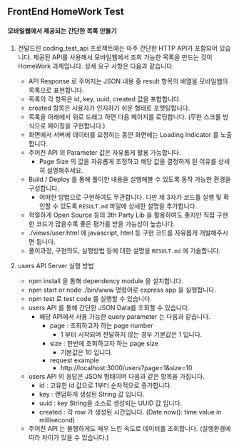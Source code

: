 ## FrontEnd HomeWork Test

#### 모바일웹에서 제공되는 간단한 목록 만들기

1. 전달드린 coding_test_api 프로젝트에는 아주 간단한 HTTP API가 포함되어 있습니다. 제공된 API를 사용해서 모바일웹에서 조회 가능한 목록을 만드는 것이 HomeWork 과제입니다. 상세 요구 사항은 다음과 같습니다.
    * API Response 로 주어지는 JSON 내용 중 result 항목의 배열을 모바일웹의 목록으로 표현합니다.
    * 목록의 각 항목은 id, key, uuid, created 값을 포함합니다. 
    * created 항목은 사용자가 인지하기 쉬운 형태로 포맷팅합니다. 
    * 목록을 아래에서 위로 드래그 하면 다음 페이지를 로딩합니다. (무한 스크롤 방식으로 페이징을 구현합니다.)
    * 화면에서 서버에 데이터를 요청하는 동안 화면에는  Loading Indicator 를 노출합니다.
    * 주어진 API 의 Parameter 값은 자유롭게 활용 가능합니다.
        * Page Size 의 값을 자유롭게 조정하고 해당 값을 결정하게 된 이유를 상세히 설명해주세요.
    * Build / Deploy 를 통해 풀이한 내용을 실행해볼 수 있도록 동작 가능한 환경을 구성합니다.
        * 어떠한 방법으로 구현하여도 무관합니다. 다만 제 3자가 코드를 실행 및 확인할 수 있도록 `RESULT.md` 파일에 상세한 설명을 추가합니다.
    * 적절하게 Open Source 등의 3th Party Lib 을 활용하여도 좋지만 직접 구현한 코드가 많을수록 좋은 평가를 받을 가능성이 높습니다.
    * ./views/user.html 에 javascript, html 등 구현 코드를 자유롭게 개발해주시면 됩니다.
    * 풀이과정, 구현의도, 실행방법 등에 대한 설명을 `RESULT.md` 에 기술합니다.
    
2. users API Server 실행 방법
    * npm install  을 통해 dependency module 을 설치합니다. 
    * npm start or node ./bin/www 명령어로 express app 을 실행합니다.
    * npm test 로 test code 를 실행할 수 있습니다.
    * users API 를 통해 간단한 JSON Data를 조회할 수 있습니다.
        * 해당 API에서 사용 가능한 query parameter 는 다음과 같습니다.
            * page : 조회하고자 하는 page number
                * 1 부터 시작되며 전달하지 않는 경우 기본값은 1 입니다.
            * size : 한번에 조회하고자 하는 page size
                * 기본값은 10 입니다. 
            * request example
                * http://localhost:3000/users?page=1&size=10
    * users API 의 응답은 JSON 형태이며 다음과 같은 항목을 가집니다.
        * id : 고유한 id 값으로 1부터 순차적으로 증가합니다.
        * key : 랜덤하게 생성된 String 값 입니다.
        * uuid : key String을 소스로 생성되는 UUID 값 입니다.
        * created : 각 row 가 생성된 시간입니다. (Date.now(): time value in millisecond)
    * 주어진 API 는 불행하게도 매우 느린 속도로 데이터를 조회합니다. (실행환경에 따라 차이가 있을 수 있습니다.)
